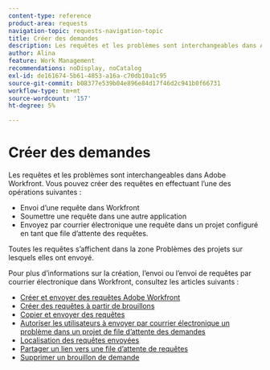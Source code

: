 ```yaml
---
content-type: reference
product-area: requests
navigation-topic: requests-navigation-topic
title: Créer des demandes
description: Les requêtes et les problèmes sont interchangeables dans Adobe Workfront. Vous pouvez créer des requêtes en envoyant une requête dans Workfront, en envoyant une requête dans une autre application ou par courrier électronique dans un projet configuré comme une file d’attente de requêtes.
author: Alina
feature: Work Management
recommendations: noDisplay, noCatalog
exl-id: de161674-5b61-4853-a16a-c70db10a1c95
source-git-commit: b08377e539b04e896e84d17f46d2c941b0f66731
workflow-type: tm+mt
source-wordcount: '157'
ht-degree: 5%

---
```


# Créer des demandes

<!--
{{highlighted-preview}}
-->

Les requêtes et les problèmes sont interchangeables dans Adobe Workfront. Vous pouvez créer des requêtes en effectuant l’une des opérations suivantes :

* Envoi d’une requête dans Workfront
* Soumettre une requête dans une autre application
* Envoyez par courrier électronique une requête dans un projet configuré en tant que file d’attente des requêtes.

Toutes les requêtes s’affichent dans la zone Problèmes des projets sur lesquels elles ont envoyé.

Pour plus d’informations sur la création, l’envoi ou l’envoi de requêtes par courrier électronique dans Workfront, consultez les articles suivants :

* [Créer et envoyer des requêtes Adobe Workfront](../../../manage-work/requests/create-requests/create-submit-requests.md)
* [Créer des requêtes à partir de brouillons](../../../manage-work/requests/create-requests/create-requests-from-drafts.md)
* [Copier et envoyer des requêtes](../../../manage-work/requests/create-requests/copy-and-submit-requests.md)
* [Autoriser les utilisateurs à envoyer par courrier électronique un problème dans un projet de file d’attente des demandes](../../../manage-work/requests/create-requests/enable-email-issues-into-projects.md)
* [Localisation des requêtes envoyées](../../../manage-work/requests/create-requests/locate-submitted-requests.md)
* [Partager un lien vers une file d’attente de requêtes](../../../manage-work/requests/create-requests/share-link-to-request-queue.md)
* [Supprimer un brouillon de demande](../../../manage-work/requests/create-requests/delete-request-draft.md)
